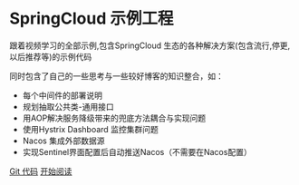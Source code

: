 
# SpringCloud 示例工程

跟着视频学习的全部示例,包含SpringCloud 生态的各种解决方案(包含流行,停更,以后推荐等)的示例代码

同时包含了自己的一些思考与一些较好博客的知识整合，如：

- 每个中间件的部署说明
- 规划抽取公共类-通用接口
- 用AOP解决服务降级带来的兜底方法耦合与实现问题
- 使用Hystrix Dashboard 监控集群问题
- Nacos 集成外部数据源
- 实现Sentinel界面配置后自动推送Nacos（不需要在Nacos配置）

[Git 代码](https://gitee.com/pocg/spring-cloud-demo)
[开始阅读](tips.md)

